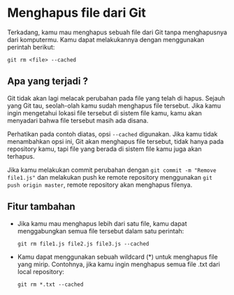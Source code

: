 # Menghapus file dari Git

Terkadang, kamu mau menghapus sebuah file dari Git tanpa menghapusnya dari komputermu. Kamu dapat melakukannya dengan menggunakan perintah berikut:

``git rm <file> --cached``

## Apa yang terjadi ?

Git tidak akan lagi melacak perubahan pada file yang telah di hapus. Sejauh yang Git tau, seolah-olah kamu sudah menghapus file tersebut. Jika kamu ingin mengetahui lokasi file tersebut di sistem file kamu, kamu akan menyadari bahwa file tersebut masih ada disana.

Perhatikan pada contoh diatas, opsi `--cached` digunakan. Jika kamu tidak menambahkan opsi ini, Git akan menghapus file tersebut, tidak hanya pada repository kamu, tapi file yang berada di sistem file kamu juga akan terhapus.

Jika kamu melakukan commit perubahan dengan `git commit -m "Remove file1.js"` dan melakukan push ke remote repository menggunakan `git push origin master`, remote repository akan menghapus filenya.

## Fitur tambahan

- Jika kamu mau menghapus lebih dari satu file, kamu dapat menggabungkan semua file tersebut dalam satu perintah:

    `git rm file1.js file2.js file3.js --cached`

- Kamu dapat menggunakan sebuah wildcard (*) untuk menghapus file yang mirip. Contohnya, jika kamu ingin menghapus semua file .txt dari local repository:

    `git rm *.txt --cached`
